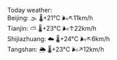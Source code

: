 Today weather:  
Beijing: 🌫  🌡️+21°C 🌬️↖11km/h  
Tianjin: ⛅️  🌡️+23°C 🌬️↑22km/h  
Shijiazhuang: ☁️   🌡️+24°C 🌬️↖6km/h  
Tangshan: 🌦   🌡️+23°C 🌬️↗12km/h  
